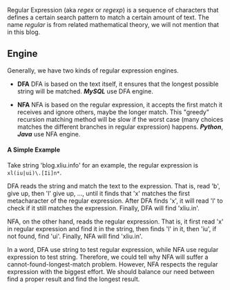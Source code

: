 Regular Expression (aka *regex* or *regexp*) is a sequence of characters that defines a certain search pattern to match a certain amount of text. The name *regular* is from related mathematical theory, we will not mention that in this blog.

## Engine
Generally, we have two kinds of regular expression engines.

- **DFA** DFA is based on the text itself, it ensures that the longest possible string will be matched. ***MySQL*** use DFA engine.

- **NFA** NFA is based on the regular expression, it accepts the first match it receives and ignore others, maybe the longer match. This "greedy" recursion matching method will be slow if the worst case (many choices matches the different branches in regular expression) happens. ***Python***, ***Java*** use NFA engine.

#### A Simple Example
Take string 'blog.xliu.info' for an example, the regular expression is `xl(iu|ui)\.[Ii]n*`. 

DFA reads the string and match the text to the expression. That is, read 'b', give up, then 'l' give up, ..., until it finds that 'x' matches the first metacharacter of the regular expression. After DFA finds 'x', it will read 'l' to check if it still matches the expression. Finally, DFA will find 'xliu.in'.

NFA, on the other hand, reads the regular expression. That is, it first read 'x' in regular expression and find it in the string, then finds 'l' in it, then 'iu', if not found, find 'ui'. Finally, NFA will find 'xliu.in'.

In a word, DFA use string to test regular expression, while NFA use regular expression to test string. Therefore, we could tell why NFA will suffer a cannot-found-longest-match problem. However, NFA respects the regular expression with the biggest effort. We should balance our need between find a proper result and find the longest result.


